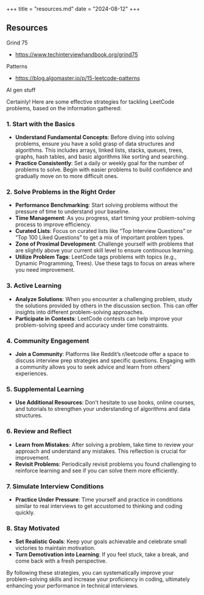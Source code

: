 +++
title = "resources.md"
date = "2024-08-12"
+++

## Resources

Grind 75
- https://www.techinterviewhandbook.org/grind75

Patterns
- https://blog.algomaster.io/p/15-leetcode-patterns

AI gen stuff

Certainly! Here are some effective strategies for tackling LeetCode problems, based on the information gathered:

### 1. **Start with the Basics**
   - **Understand Fundamental Concepts**: Before diving into solving problems, ensure you have a solid grasp of data structures and algorithms. This includes arrays, linked lists, stacks, queues, trees, graphs, hash tables, and basic algorithms like sorting and searching.
   - **Practice Consistently**: Set a daily or weekly goal for the number of problems to solve. Begin with easier problems to build confidence and gradually move on to more difficult ones.

### 2. **Solve Problems in the Right Order**
   - **Performance Benchmarking**: Start solving problems without the pressure of time to understand your baseline.
   - **Time Management**: As you progress, start timing your problem-solving process to improve efficiency.
   - **Curated Lists**: Focus on curated lists like “Top Interview Questions” or “Top 100 Liked Questions” to get a mix of important problem types.
   - **Zone of Proximal Development**: Challenge yourself with problems that are slightly above your current skill level to ensure continuous learning.
   - **Utilize Problem Tags**: LeetCode tags problems with topics (e.g., Dynamic Programming, Trees). Use these tags to focus on areas where you need improvement.

### 3. **Active Learning**
   - **Analyze Solutions**: When you encounter a challenging problem, study the solutions provided by others in the discussion section. This can offer insights into different problem-solving approaches.
   - **Participate in Contests**: LeetCode contests can help improve your problem-solving speed and accuracy under time constraints.

### 4. **Community Engagement**
   - **Join a Community**: Platforms like Reddit’s r/leetcode offer a space to discuss interview prep strategies and specific questions. Engaging with a community allows you to seek advice and learn from others’ experiences.

### 5. **Supplemental Learning**
   - **Use Additional Resources**: Don’t hesitate to use books, online courses, and tutorials to strengthen your understanding of algorithms and data structures.

### 6. **Review and Reflect**
   - **Learn from Mistakes**: After solving a problem, take time to review your approach and understand any mistakes. This reflection is crucial for improvement.
   - **Revisit Problems**: Periodically revisit problems you found challenging to reinforce learning and see if you can solve them more efficiently.

### 7. **Simulate Interview Conditions**
   - **Practice Under Pressure**: Time yourself and practice in conditions similar to real interviews to get accustomed to thinking and coding quickly.

### 8. **Stay Motivated**
   - **Set Realistic Goals**: Keep your goals achievable and celebrate small victories to maintain motivation.
   - **Turn Demotivation into Learning**: If you feel stuck, take a break, and come back with a fresh perspective.

By following these strategies, you can systematically improve your problem-solving skills and increase your proficiency in coding, ultimately enhancing your performance in technical interviews.



